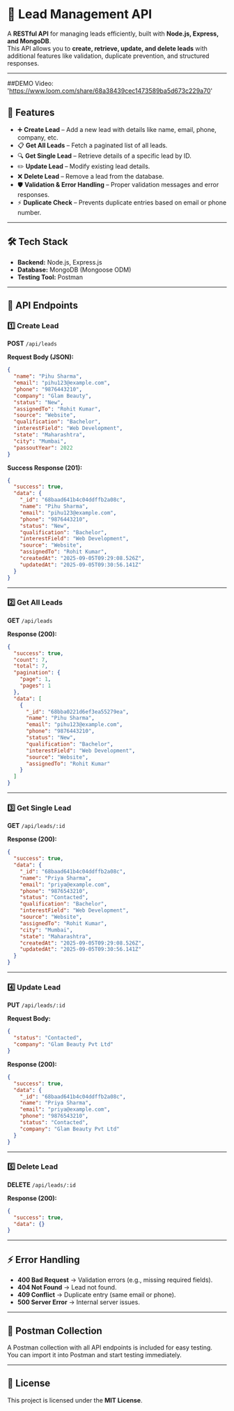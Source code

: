 # 📌 Lead Management API

A **RESTful API** for managing leads efficiently, built with **Node.js, Express, and MongoDB**.  
This API allows you to **create, retrieve, update, and delete leads** with additional features like validation, duplicate prevention, and structured responses.

---
##DEMO Video: 'https://www.loom.com/share/68a38439cec1473589ba5d673c229a70'

## 🚀 Features
- ➕ **Create Lead** – Add a new lead with details like name, email, phone, company, etc.  
- 📋 **Get All Leads** – Fetch a paginated list of all leads.  
- 🔍 **Get Single Lead** – Retrieve details of a specific lead by ID.  
- ✏️ **Update Lead** – Modify existing lead details.  
- ❌ **Delete Lead** – Remove a lead from the database.  
- 🛡 **Validation & Error Handling** – Proper validation messages and error responses.  
- ⚡ **Duplicate Check** – Prevents duplicate entries based on email or phone number.  

---

## 🛠 Tech Stack
- **Backend:** Node.js, Express.js  
- **Database:** MongoDB (Mongoose ODM)  
- **Testing Tool:** Postman  

---

## 📂 API Endpoints

### 1️⃣ Create Lead
**POST** `/api/leads`

**Request Body (JSON):**
```json
{
  "name": "Pihu Sharma",
  "email": "pihu123@example.com",
  "phone": "9876443210",
  "company": "Glam Beauty",
  "status": "New",
  "assignedTo": "Rohit Kumar",
  "source": "Website",
  "qualification": "Bachelor",
  "interestField": "Web Development",
  "state": "Maharashtra",
  "city": "Mumbai",
  "passoutYear": 2022
}
```

**Success Response (201):**
```json
{
  "success": true,
  "data": {
    "_id": "68baad641b4c04ddffb2a08c",
    "name": "Pihu Sharma",
    "email": "pihu123@example.com",
    "phone": "9876443210",
    "status": "New",
    "qualification": "Bachelor",
    "interestField": "Web Development",
    "source": "Website",
    "assignedTo": "Rohit Kumar",
    "createdAt": "2025-09-05T09:29:08.526Z",
    "updatedAt": "2025-09-05T09:30:56.141Z"
  }
}
```

---

### 2️⃣ Get All Leads
**GET** `/api/leads`

**Response (200):**
```json
{
  "success": true,
  "count": 7,
  "total": 7,
  "pagination": {
    "page": 1,
    "pages": 1
  },
  "data": [
    {
      "_id": "68bba0221d6ef3ea55279ea",
      "name": "Pihu Sharma",
      "email": "pihu123@example.com",
      "phone": "9876443210",
      "status": "New",
      "qualification": "Bachelor",
      "interestField": "Web Development",
      "source": "Website",
      "assignedTo": "Rohit Kumar"
    }
  ]
}
```

---

### 3️⃣ Get Single Lead
**GET** `/api/leads/:id`

**Response (200):**
```json
{
  "success": true,
  "data": {
    "_id": "68baad641b4c04ddffb2a08c",
    "name": "Priya Sharma",
    "email": "priya@example.com",
    "phone": "9876543210",
    "status": "Contacted",
    "qualification": "Bachelor",
    "interestField": "Web Development",
    "source": "Website",
    "assignedTo": "Rohit Kumar",
    "city": "Mumbai",
    "state": "Maharashtra",
    "createdAt": "2025-09-05T09:29:08.526Z",
    "updatedAt": "2025-09-05T09:30:56.141Z"
  }
}
```

---

### 4️⃣ Update Lead
**PUT** `/api/leads/:id`

**Request Body:**
```json
{
  "status": "Contacted",
  "company": "Glam Beauty Pvt Ltd"
}
```

**Response (200):**
```json
{
  "success": true,
  "data": {
    "_id": "68baad641b4c04ddffb2a08c",
    "name": "Priya Sharma",
    "email": "priya@example.com",
    "phone": "9876543210",
    "status": "Contacted",
    "company": "Glam Beauty Pvt Ltd"
  }
}
```

---

### 5️⃣ Delete Lead
**DELETE** `/api/leads/:id`

**Response (200):**
```json
{
  "success": true,
  "data": {}
}
```

---

## ⚡ Error Handling
- **400 Bad Request** → Validation errors (e.g., missing required fields).  
- **404 Not Found** → Lead not found.  
- **409 Conflict** → Duplicate entry (same email or phone).  
- **500 Server Error** → Internal server issues.  

---

## 📸 Postman Collection
A Postman collection with all API endpoints is included for easy testing.  
You can import it into Postman and start testing immediately.  

---

## 📝 License
This project is licensed under the **MIT License**.
